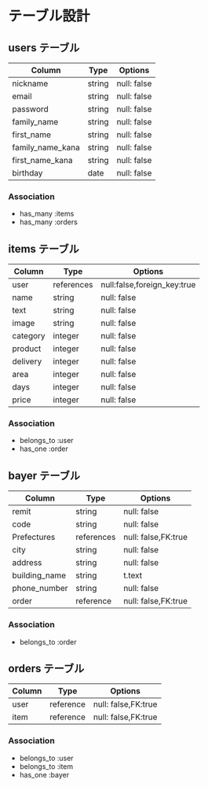 # テーブル設計

## users テーブル

| Column         | Type   | Options     |
| --------       | ------ | ----------- |
| nickname       | string | null: false |
| email          | string | null: false |
| password       | string | null: false |
|family_name     | string | null: false |
|first_name      | string | null: false |
|family_name_kana| string | null: false |
|first_name_kana | string | null: false |
| birthday       | date   | null: false |

### Association
- has_many :items
- has_many :orders

## items テーブル

| Column | Type     | Options                     |
| ------ | ------   | -----------                 |
| user   |references| null:false,foreign_key:true |
| name   | string   | null: false                 |
| text   | string   | null: false                 |
| image  | string   | null: false                 |
|category| integer  | null: false                 |
| product| integer  | null: false                 |
|delivery| integer  | null: false                 |
| area   | integer  | null: false                 |
| days   | integer  | null: false                 |
| price  | integer  | null: false                 |

### Association
- belongs_to :user
- has_one :order


## bayer テーブル

| Column      | Type      | Options            |
| ------      | ------    | -----------        |
| remit       | string    | null: false        |
| code        | string    | null: false        |
|Prefectures  | references| null: false,FK:true|
| city        | string    | null: false        |
| address     | string    | null: false        |
|building_name| string    | t.text             |
|phone_number | string    | null: false        |
| order       | reference | null: false,FK:true|

### Association
- belongs_to :order

## orders テーブル
| Column      | Type      | Options            |
| ------      | ------    | -----------        |
| user        | reference | null: false,FK:true|
| item        | reference | null: false,FK:true|

### Association
- belongs_to :user
- belongs_to :item
- has_one :bayer